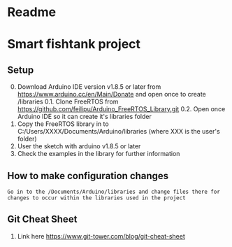 # Readme
# Smart fishtank project

## Setup
0. Download Arduino IDE version v1.8.5 or later from https://www.arduino.cc/en/Main/Donate and open once to create /libraries
0.1. Clone FreeRTOS from https://github.com/feilipu/Arduino_FreeRTOS_Library.git
0.2. Open once Arduino IDE so it can create it's libraries folder
1. Copy the FreeRTOS library in to C:/Users/XXXX/Documents/Arduino/libraries (where XXX is the user's folder)
2. User the sketch with arduino v1.8.5 or later
3. Check the examples in the library for further information

## How to make configuration changes

	Go in to the /Documents/Arduino/libraries and change files there for changes to occur within the libraries used in the project
	
## Git Cheat Sheet

1. Link here https://www.git-tower.com/blog/git-cheat-sheet
